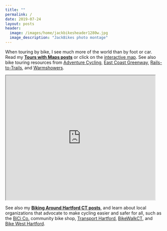 ```yaml
---
title: ""
permalink: /
date: 2019-07-24
layout: posts
header:
  image: /images/home/jackbikesheader1280w.jpg
  image_description: "JackBikes photo montage"
---
```

When touring by bike, I see much more of the world than by foot or car. Read my [**Tours with Maps posts**](https://jackbikes.org/categories/#tours-with-maps) or click on the [interactive map](https://jackdougherty.github.io/bikemapcode/index.html). See also bike touring resources from [Adventure Cycling](https://www.adventurecycling.org), [East Coast Greenway](http://www.greenway.org/), [Rails-to-Trails](http://www.railstotrails.org/), and [Warmshowers](http://warmshowers.org).

<iframe src="https://jackdougherty.github.io/bikemapcode/#3/40.10/-95.90" width="95%" height="400px"></iframe>

See also my [**Biking Around Hartford CT posts**](https://jackbikes.org/categories/#around-hartford-ct), and learn about local organizations that advocate to make cycling easier and safer for all, such as the [BiCi Co.](http://bicico.org/) community bike shop, [Transport Hartford](http://transporthartford.org/), [BikeWalkCT](http://www.bikewalkct.org/), and [Bike West Hartford](http://bikewesthartford.org/).
